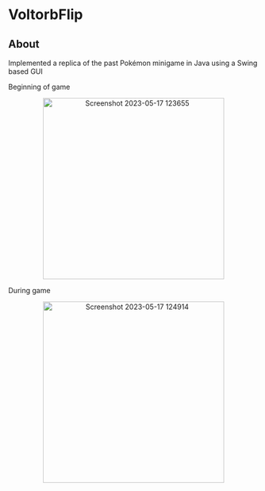 # VoltorbFlip
## About
Implemented a replica of the past Pokémon minigame in Java using a Swing based GUI

Beginning of game
<p align="center">
  <img width="365" alt="Screenshot 2023-05-17 123655" src="https://github.com/jmerheb/VoltorbFlip/assets/87794648/a212d417-26ca-4121-97a8-261c29e14277">
</p>

During game
<p align="center">
  <img width="365" alt="Screenshot 2023-05-17 124914" src="https://github.com/jmerheb/VoltorbFlip/assets/87794648/32a4f618-fd43-439c-bb20-9f144fed5069">
</p>

